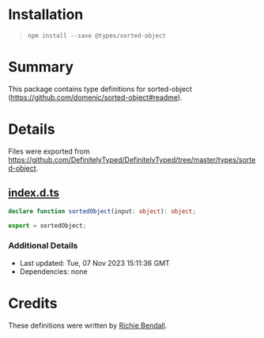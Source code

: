 # Installation
> `npm install --save @types/sorted-object`

# Summary
This package contains type definitions for sorted-object (https://github.com/domenic/sorted-object#readme).

# Details
Files were exported from https://github.com/DefinitelyTyped/DefinitelyTyped/tree/master/types/sorted-object.
## [index.d.ts](https://github.com/DefinitelyTyped/DefinitelyTyped/tree/master/types/sorted-object/index.d.ts)
````ts
declare function sortedObject(input: object): object;

export = sortedObject;

````

### Additional Details
 * Last updated: Tue, 07 Nov 2023 15:11:36 GMT
 * Dependencies: none

# Credits
These definitions were written by [Richie Bendall](https://github.com/Richienb).
